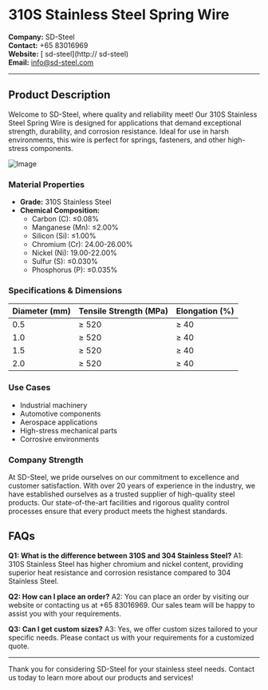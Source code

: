# 310S Stainless Steel Spring Wire

**Company:** SD-Steel  
**Contact:** +65 83016969  
**Website:** [ sd-steel](http:// sd-steel)  
**Email:** info@sd-steel.com

---

## Product Description

Welcome to SD-Steel, where quality and reliability meet! Our 310S Stainless Steel Spring Wire is designed for applications that demand exceptional strength, durability, and corrosion resistance. Ideal for use in harsh environments, this wire is perfect for springs, fasteners, and other high-stress components.

![Image](https://github.com/user-attachments/assets/2567258e-e124-4816-932d-1809bd27ef0b)

### Material Properties

- **Grade:** 310S Stainless Steel
- **Chemical Composition:** 
  - Carbon (C): ≤0.08%
  - Manganese (Mn): ≤2.00%
  - Silicon (Si): ≤1.00%
  - Chromium (Cr): 24.00-26.00%
  - Nickel (Ni): 19.00-22.00%
  - Sulfur (S): ≤0.030%
  - Phosphorus (P): ≤0.035%

### Specifications & Dimensions

| Diameter (mm) | Tensile Strength (MPa) | Elongation (%) |
|---------------|------------------------|----------------|
| 0.5           | ≥ 520                  | ≥ 40           |
| 1.0           | ≥ 520                  | ≥ 40           |
| 1.5           | ≥ 520                  | ≥ 40           |
| 2.0           | ≥ 520                  | ≥ 40           |

### Use Cases

- Industrial machinery
- Automotive components
- Aerospace applications
- High-stress mechanical parts
- Corrosive environments

### Company Strength

At SD-Steel, we pride ourselves on our commitment to excellence and customer satisfaction. With over 20 years of experience in the industry, we have established ourselves as a trusted supplier of high-quality steel products. Our state-of-the-art facilities and rigorous quality control processes ensure that every product meets the highest standards.

## FAQs

**Q1: What is the difference between 310S and 304 Stainless Steel?**
A1: 310S Stainless Steel has higher chromium and nickel content, providing superior heat resistance and corrosion resistance compared to 304 Stainless Steel.

**Q2: How can I place an order?**
A2: You can place an order by visiting our website or contacting us at +65 83016969. Our sales team will be happy to assist you with your requirements.

**Q3: Can I get custom sizes?**
A3: Yes, we offer custom sizes tailored to your specific needs. Please contact us with your requirements for a customized quote.

---

Thank you for considering SD-Steel for your stainless steel needs. Contact us today to learn more about our products and services!
